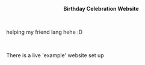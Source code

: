 <p align="center"><b>Birthday Celebration Website</b></p>
<br>
<p> helping my friend lang hehe  :D</p>
<br>
<p> There is a live 'example' website set up <a href="https://distracted-boyd-9b0754.netlify.app>here</a> if you wonder how does it look like.
<br><br>

